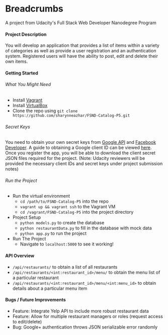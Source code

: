 # Breadcrumbs
A project from Udacity's Full Stack Web Developer Nanodegree Program

#### Project Description
You will develop an application that provides a list of items within a variety of categories as well as provide a user registration and an authentication system. Registered users will have the ability to post, edit and delete their own items.

#### Getting Started
###### What You Might Need
* Install [Vagrant](https://www.vagrantup.com/downloads.html)
* Install [VirtualBox](https://www.virtualbox.org/wiki/Downloads)
* Clone the repo using `git clone https://github.com/sharynneazhar/FSND-Catalog-P5.git`

###### Secret Keys
You need to obtain your own secret keys from [Google API](https://console.developers.google.com/) and [Facebook Developer](https://developers.facebook.com/). A guide to obtaining a Google client ID can be viewed [here](https://www.youtube.com/watch?v=8aGoty0VXgw). Once you register the app, you will be able to download the client secret JSON files required for the project. (Note: Udacity reviewers will be provided the necessary client IDs and secret keys under project submission notes)

###### Run the Project
* Run the virtual environment
  * `cd /path/to/FSND-Catalog-P5` into the repo
  * `vagrant up && vagrant ssh` to the Vagrant VM
  * `cd /vagrant/FSND-Catalog-P5` into the project directory
* Project Setup
  * `python models.py` to create the database
  * `python restaurantData.py` to fill in the database with mock data
  * `python app.py` to run the project
* Run The Project
  * Navigate to `localhost:5000` to see it working!

#### API Overview
* `/api/restaurants/` to obtain a list of all restaurants
* `/api/restaurants/<int:restaurant_id>/menu/` to obtain the menu list of a particular restaurant
* `/api/restaurants/<int:restaurant_id>/menu/<int:menu_id>` to obtain details about a particular menu item

#### Bugs / Future Improvements
* Feature: Integrate Yelp API to include more robust restaurant data
* Feature: Allow for multiple restaurant managers or roles (request access to edit/delete)
* Bug: Google+ authentication throws JSON serializable error randomly
